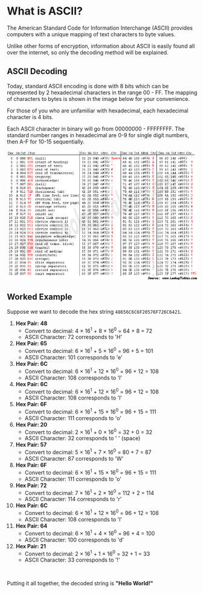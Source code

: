 # What is ASCII?

The American Standard Code for Information Interchange (ASCII) provides computers with a unique mapping of text characters to byte values.

Unlike other forms of encryption, information about ASCII is easily found all over the internet, so only the decoding method will be explained.

## ASCII Decoding

Today, standard ASCII encoding is done with 8 bits which can be represented by 2 hexadecimal characters in the range 00 - FF. The mapping of characters to bytes is shown in the image below for your convenience.

For those of you who are unfamiliar with hexadecimal, each hexadecimal character is 4 bits.

Each ASCII character in binary will go from 00000000 - FFFFFFFF. The standard number ranges in hexadecimal are 0-9 for single digit numbers, then A-F for 10-15 sequentially.

![ASCII Table](image.png)

## Worked Example

<p>Suppose we want to decode the hex string <code>48656C6C6F20576F726C6421</code>. <br />

<ol>
    <li>
            <strong>Hex Pair: 48</strong>
            <ul>
                <li>Convert to decimal: 4 &times; 16<sup>1</sup> + 8 &times; 16<sup>0</sup> = 64 + 8 = 72</li>
                <li>ASCII Character: 72 corresponds to 'H'</li>
            </ul>
        </li>
        <li>
            <strong>Hex Pair: 65</strong>
            <ul>
                <li>Convert to decimal: 6 &times; 16<sup>1</sup> + 5 &times; 16<sup>0</sup> = 96 + 5 = 101</li>
                <li>ASCII Character: 101 corresponds to 'e'</li>
            </ul>
        </li>
        <li>
            <strong>Hex Pair: 6C</strong>
            <ul>
                <li>Convert to decimal: 6 &times; 16<sup>1</sup> + 12 &times; 16<sup>0</sup> = 96 + 12 = 108</li>
                <li>ASCII Character: 108 corresponds to 'l'</li>
            </ul>
        </li>
        <li>
            <strong>Hex Pair: 6C</strong>
            <ul>
                <li>Convert to decimal: 6 &times; 16<sup>1</sup> + 12 &times; 16<sup>0</sup> = 96 + 12 = 108</li>
                <li>ASCII Character: 108 corresponds to 'l'</li>
            </ul>
        </li>
        <li>
            <strong>Hex Pair: 6F</strong>
            <ul>
                <li>Convert to decimal: 6 &times; 16<sup>1</sup> + 15 &times; 16<sup>0</sup> = 96 + 15 = 111</li>
                <li>ASCII Character: 111 corresponds to 'o'</li>
            </ul>
        </li>
        <li>
            <strong>Hex Pair: 20</strong>
            <ul>
                <li>Convert to decimal: 2 &times; 16<sup>1</sup> + 0 &times; 16<sup>0</sup> = 32 + 0 = 32</li>
                <li>ASCII Character: 32 corresponds to ' ' (space)</li>
            </ul>
        </li>
        <li>
            <strong>Hex Pair: 57</strong>
            <ul>
                <li>Convert to decimal: 5 &times; 16<sup>1</sup> + 7 &times; 16<sup>0</sup> = 80 + 7 = 87</li>
                <li>ASCII Character: 87 corresponds to 'W'</li>
            </ul>
        </li>
        <li>
            <strong>Hex Pair: 6F</strong>
            <ul>
                <li>Convert to decimal: 6 &times; 16<sup>1</sup> + 15 &times; 16<sup>0</sup> = 96 + 15 = 111</li>
                <li>ASCII Character: 111 corresponds to 'o'</li>
            </ul>
        </li>
        <li>
            <strong>Hex Pair: 72</strong>
            <ul>
                <li>Convert to decimal: 7 &times; 16<sup>1</sup> + 2 &times; 16<sup>0</sup> = 112 + 2 = 114</li>
                <li>ASCII Character: 114 corresponds to 'r'</li>
            </ul>
        </li>
        <li>
            <strong>Hex Pair: 6C</strong>
            <ul>
                <li>Convert to decimal: 6 &times; 16<sup>1</sup> + 12 &times; 16<sup>0</sup> = 96 + 12 = 108</li>
                <li>ASCII Character: 108 corresponds to 'l'</li>
            </ul>
        </li>
        <li>
            <strong>Hex Pair: 64</strong>
            <ul>
                <li>Convert to decimal: 6 &times; 16<sup>1</sup> + 4 &times; 16<sup>0</sup> = 96 + 4 = 100</li>
                <li>ASCII Character: 100 corresponds to 'd'</li>
            </ul>
        </li>
        <li>
            <strong>Hex Pair: 21</strong>
            <ul>
                <li>Convert to decimal: 2 &times; 16<sup>1</sup> + 1 &times; 16<sup>0</sup> = 32 + 1 = 33</li>
                <li>ASCII Character: 33 corresponds to '!'</li>
            </ul>
        </li>
</ol> <br />

Putting it all together, the decoded string is <strong>"Hello World!"</strong>
